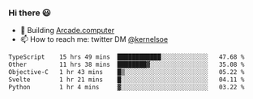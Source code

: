 ### Hi there 😃

- 🔨 Building [Arcade.computer](https://arcade.computer)
- 📫 How to reach me: twitter DM [@kernelsoe](https://twitter.com/kernelsoe)

<!--START_SECTION:waka-->

```txt
TypeScript    15 hrs 49 mins  ████████████░░░░░░░░░░░░░   47.68 %
Other         11 hrs 38 mins  ████████▓░░░░░░░░░░░░░░░░   35.08 %
Objective-C   1 hr 43 mins    █▒░░░░░░░░░░░░░░░░░░░░░░░   05.22 %
Svelte        1 hr 21 mins    █░░░░░░░░░░░░░░░░░░░░░░░░   04.11 %
Python        1 hr 4 mins     ▓░░░░░░░░░░░░░░░░░░░░░░░░   03.22 %
```

<!--END_SECTION:waka-->
